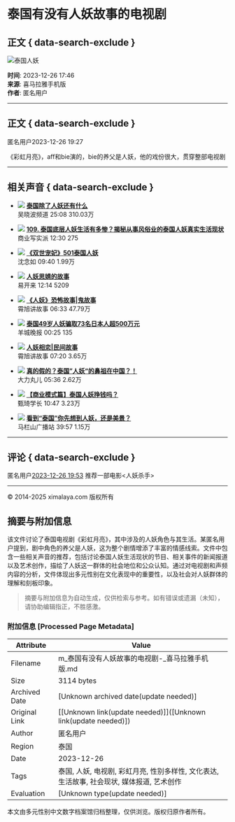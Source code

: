 # 泰国有没有人妖故事的电视剧

## 正文 { data-search-exclude }


![泰国人妖](https://imagev2.xmcdn.com/storages/4fab-audiofreehighqps/6F/A2/CKwRIJEFA4mXAAArcgDePsCY.png)

**时间**: 2023-12-26 17:46  
**来源**: 喜马拉雅手机版  
**作者**: 匿名用户  

---

## 正文 { data-search-exclude }

匿名用户2023-12-26 19:27

《彩虹月亮》，aff和bie演的，bie的养父是人妖，他的戏份很大，贯穿整部电视剧

---

## 相关声音 { data-search-exclude }

- ![](http://imagev2.xmcdn.com/group9/M05/33/D5/wKgDZlWTeKfgdqYbAArO7X1ML0w087.jpg!op_type=3&columns=180&rows=180) **[泰国除了人妖还有什么](https://m.ximalaya.com/sound/11878358)**  
  吴晓波频道 25:08 310.03万

- ![](http://imagev2.xmcdn.com/storages/13d7-audiofreehighqps/AA/34/GKwRIaIIL2BbAAFCdAIZgGHq.jpeg!op_type=3&columns=180&rows=180) **[109. 泰国底层人妖生活有多惨？揭秘从事风俗业的泰国人妖真实生活现状](https://m.ximalaya.com/sound/720990516)**  
  商业写实派 12:30 275

- ![](http://imagev2.xmcdn.com/group69/M06/B4/E7/wKgMb12yoWKBO3J6AApzFVbVgAs986.jpg!op_type=3&columns=180&rows=180) **[《双世宠妃》501泰国人妖](https://m.ximalaya.com/sound/261765420)**  
  沈念如 09:40 1.99万

- ![](http://imagev2.xmcdn.com/storages/9bf9-audiofreehighqps/28/0B/GKwRIUEIm4euAAFl3AJAT99z.png!op_type=3&columns=180&rows=180) **[人妖思婧的故事](https://m.ximalaya.com/sound/669038021)**  
  易开来 12:14 5209

- ![](http://imagev2.xmcdn.com/group74/M02/2E/F8/wKgO0l6cMZ6Tg98GAAG8JNH9GPU032.jpg!op_type=3&columns=180&rows=180) **[《人妖》恐怖故事|鬼故事](https://m.ximalaya.com/sound/360515069)**  
  霄旭讲故事 06:33 47.79万

- ![](http://imagev2.xmcdn.com/storages/7255-audiofreehighqps/E9/C2/GKwRIJIHZj1tAAEDiQHdbzNX.jpeg!op_type=3&columns=180&rows=180) **[泰国49岁人妖骗取73名日本人超500万元](https://m.ximalaya.com/sound/750097883)**  
  羊城晚报 00:25 135

- ![](http://imagev2.xmcdn.com/storages/d000-audiofreehighqps/73/F2/GKwRIUEIYdMNAAiOQwIqejlP.jpeg!op_type=3&columns=180&rows=180) **[人妖相恋|民间故事](https://m.ximalaya.com/sound/641997318)**  
  霄旭讲故事 07:20 3.65万

- ![](http://imagev2.xmcdn.com/group73/M04/AE/65/wKgO216EU5DhyOHCAAN16A0sV5U496.jpg!op_type=3&columns=180&rows=180) **[真的假的？泰国”人妖“的鼻祖在中国？！](https://m.ximalaya.com/sound/749982916)**  
  大力丸儿 05:36 2.62万

- ![](http://imagev2.xmcdn.com/group74/M08/11/29/wKgO0l5YtYKTR0w2AAJiwX9tyIs079.jpg!op_type=3&columns=180&rows=180) **[【商业模式篇】泰国人妖挣钱吗？](https://m.ximalaya.com/sound/262573321)**  
  甄琦学长 10:47 3.23万

- ![](http://imagev2.xmcdn.com/storages/e9bf-audiofreehighqps/6C/CF/GMCoOR8JdpQcAAh-qgKaMVkz.jpeg!op_type=3&columns=180&rows=180) **[看到“泰国”你先想到人妖，还是美景？](https://m.ximalaya.com/sound/699373984)**  
  马栏山广播站 39:57 1.15万

---

## 评论 { data-search-exclude }

匿名用户[2023-12-26 19:53](https://m.ximalaya.com/ask/a22461460)
推荐一部电影<人妖杀手>

---

© 2014-2025 ximalaya.com 版权所有
<!-- tcd_original_link https://m.ximalaya.com/ask/a22461459 -->


## 摘要与附加信息

<!-- tcd_abstract -->
该文件讨论了泰国电视剧《彩虹月亮》，其中涉及的人妖角色与其生活。某匿名用户提到，剧中角色的养父是人妖，这为整个剧情增添了丰富的情感线索。文件中包含一些相关声音的推荐，包括讨论泰国人妖生活现状的节目、相关事件的新闻报道以及艺术创作，描绘了人妖这一群体的社会地位和公众认知。通过对电视剧和声频内容的分析，文件体现出多元性别在文化表现中的重要性，以及社会对人妖群体的理解和刻板印象。
<!-- tcd_abstract_end -->

> 摘要与附加信息为自动生成，仅供检索与参考。如有错误或遗漏（未知），请协助编辑指正，不胜感激。

### 附加信息 [Processed Page Metadata]

| Attribute       | Value                                  |
|-----------------|----------------------------------------|
| Filename        | m_泰国有没有人妖故事的电视剧-_喜马拉雅手机版.md                             |
| Size            | 3114 bytes                           |
| Archived Date   | [Unknown archived date(update needed)]                             |
| Original Link   | [[Unknown link(update needed)]]([Unknown link(update needed)])                       |
| Author          | 匿名用户                               |
| Region          | 泰国                               |
| Date            | 2023-12-26                                 |
| Tags            | 泰国, 人妖, 电视剧, 彩虹月亮, 性别多样性, 文化表达, 生活故事, 社会现状, 媒体报道, 艺术创作                                 |
| Evaluation            | [Unknown type(update needed)]                                 |
<!-- tcd_table_end -->

本文由多元性别中文数字档案馆归档整理，仅供浏览。版权归原作者所有。
